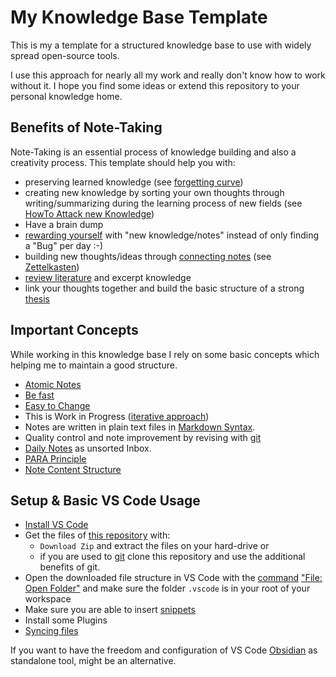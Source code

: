 My Knowledge Base Template
======================================================================

This is my a template for a structured knowledge base to use with widely spread open-source tools.  

I use this approach for nearly all my work and really don't know how to work without it. 
I hope you find some ideas or extend this repository to your personal knowledge home. 



Benefits of Note-Taking
------------------------------------------------------------

Note-Taking is an essential process of knowledge building and also a creativity process.
This template should help you with:

* preserving learned knowledge 
  (see [forgetting curve](/knowledge/forgetting-curve.md))
* creating new knowledge by sorting your own thoughts through writing/summarizing during the learning process of new fields 
  (see [HowTo Attack new Knowledge](/knowledge/processes/howto-attack-new-topics.md))
* Have a brain dump
* [rewarding yourself](/knowledge/processes/rewarding-yourself.md) with "new knowledge/notes" instead of only finding a "Bug" per day :-)  
* building new thoughts/ideas through [connecting notes](/coding/languages/markdown/links.md) 
  (see [Zettelkasten](/knowledge/note-taking/zettelkasten.md))  
* [review literature](/knowledge/processes/literature-excerpts.md) and excerpt knowledge  
* link your thoughts together and build the basic structure of a strong [thesis](/knowledge/processes/write-a-thesis.md)  



Important Concepts
------------------------------------------------------------

While working in this knowledge base I rely on some basic concepts which helping me to maintain a good structure. 

* [Atomic Notes](knowledge/note-taking/atomic-notes.md)  
* [Be fast](/knowledge/note-taking/be-fast.md)  
* [Easy to Change](/coding/concepts/easy-to-change.md)  
* This is Work in Progress ([iterative approach](/knowledge/note-taking/iterative-process.md))  
* Notes are written in plain text files in [Markdown Syntax](coding/languages/markdown/README.md).  
* Quality control and note improvement by revising with [git](coding/git/note-quality.md)  
* [Daily Notes](knowledge/note-taking/daily-notes.md) as unsorted Inbox.  
* [PARA Principle](knowledge/para-principle.md)  
* [Note Content Structure](knowledge/note-taking/content-structure.md)  



Setup & Basic VS Code Usage
------------------------------------------------------------
* [Install VS Code](coding/vs-code/install.md)  
* Get the files of [this repository](https://github.com/jan-lehmkuhl/knowledge-database-template) with: 
    * `Download Zip` and extract the files on your hard-drive or 
    * if you are used to [git](coding/git/README.md) clone this repository and use the additional benefits of git. 
* Open the downloaded file structure in VS Code with the [command](coding/vs-code/command-palette.md) ["File: Open Folder"](coding/vs-code/open-folder-as-workspace.md) and make sure the folder `.vscode` is in your root of your workspace  
* Make sure you are able to insert [snippets](coding/vs-code/snippets.md)  
* Install some Plugins
* [Syncing files](knowledge/repository-base/syncing.md)  

If you want to have the freedom and configuration of VS Code [Obsidian](/knowledge/tools/obsidian.md) as standalone tool, might be an alternative.  
